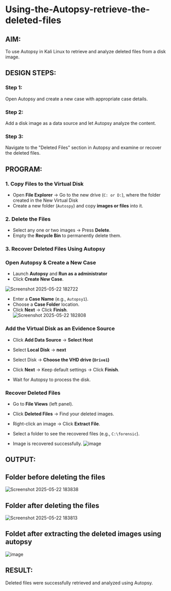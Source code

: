 # Using-the-Autopsy-retrieve-the-deleted-files

## AIM:
To use Autopsy in Kali Linux to retrieve and analyze deleted files from a disk image.

## DESIGN STEPS:
### Step 1:
Open Autopsy and create a new case with appropriate case details.

### Step 2:
Add a disk image as a data source and let Autopsy analyze the content.

### Step 3:
Navigate to the "Deleted Files" section in Autopsy and examine or recover the deleted files.

## PROGRAM:
### **1. Copy Files to the Virtual Disk**  
- Open **File Explorer** → Go to the new drive (`C: or D:`), where the folder created in the New Virtual Disk
- Create a new folder (`Autospy`) and copy **images or files** into it.  

### **2. Delete the Files**  
- Select any one or two images → Press **Delete**.  
- Empty the **Recycle Bin** to permanently delete them.  

### **3. Recover Deleted Files Using Autopsy**  
### **Open Autopsy & Create a New Case** 

- Launch **Autopsy** and **Run as a administrator**  
- Click **Create New Case**.  

![Screenshot 2025-05-22 182722](https://github.com/user-attachments/assets/470376e5-91da-422f-91bc-d09ad7e7042e)
- Enter a **Case Name** (e.g., `Autopsy1`).  
- Choose a **Case Folder** location.  
- Click **Next** → Click **Finish**.  
![Screenshot 2025-05-22 182808](https://github.com/user-attachments/assets/4f6c0230-ab98-407b-b03d-235b9b8f1ccc)



### **Add the Virtual Disk as an Evidence Source**  
- Click **Add Data Source**  → **Select Host**

- Select **Local Disk** → **next**

- Select Disk → **Choose the VHD drive (`Drive1`)**

- Click **Next** → Keep default settings → Click **Finish**.  
- Wait for Autopsy to process the disk.  

### **Recover Deleted Files**  
- Go to **File Views** (left panel).
- Click **Deleted Files** → Find your deleted images.  
- Right-click an image → Click **Extract File**.  

- Select a folder to see the recovered files (e.g., `C:\forensic`).  
- Image is recovered successfully.
![image](https://github.com/user-attachments/assets/b3dd9324-2662-4ab6-ba34-16e55aff7511)



## OUTPUT:
## Folder before deleting the files
![Screenshot 2025-05-22 183838](https://github.com/user-attachments/assets/5bfa9258-b83e-4cd5-bad3-0d16bd4ceb72)
## Folder after deleting the files
![Screenshot 2025-05-22 183813](https://github.com/user-attachments/assets/bdba200d-9c9e-4a5c-8b6a-e39d1f7aa0ec)
## Foldet after extracting the deleted images using autopsy
![image](https://github.com/user-attachments/assets/aa880e70-f179-46f7-b26d-14d2a318c412)


## RESULT:
Deleted files were successfully retrieved and analyzed using Autopsy.
